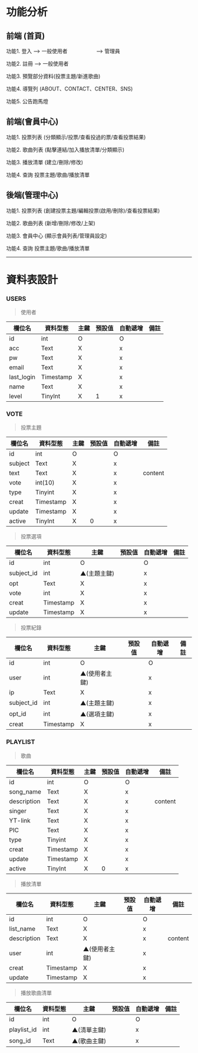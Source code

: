 # 功能分析

前端 (首頁)
---
功能1. 登入 --> 一般使用者
&emsp;&emsp;&emsp;&emsp;&emsp;  --> 管理員

功能2. 註冊 --> 一般使用者

功能3. 預覽部分資料(投票主題/新進歌曲)

功能4. 導覽列 (ABOUT、CONTACT、CENTER、SNS)

功能5. 公告跑馬燈


前端(會員中心)
---
功能1. 投票列表 (分類顯示/投票/查看投過的票/查看投票結果)

功能2. 歌曲列表 (點擊連結/加入播放清單/分類顯示)

功能3. 播放清單 (建立/刪除/修改)

功能4. 查詢 投票主題/歌曲/播放清單


後端(管理中心)
---
功能1. 投票列表 (創建投票主題/編輯投票(啟用/刪除)/查看投票結果)

功能2. 歌曲列表 (新增/刪除/修改/上架)

功能3. 會員中心 (顯示會員列表/管理員設定)

功能4. 查詢 投票主題/歌曲/播放清單 

---

# 資料表設計

### USERS
>使用者
>
| 欄位名    | 資料型態  |   主鍵   |   預設值  | 自動遞增| 備註 |
| -------- | -------- | --------| -------- | ------| -----|
| id       | int      |    O    |          | O     |      |
| acc      | Text     |   X     |          | x     |      |
| pw       | Text     |   X     |          | x     |      |
| email    | Text     |   X     |          | x     |      |
|last_login|Timestamp|   X     |          | x     |      |
|  name    | Text     |   X     |          | x     |      |
|  level   | TinyInt   |   X     |    1     | x     |      |



### VOTE
>投票主題
>
| 欄位名    | 資料型態  |   主鍵   |   預設值  | 自動遞增| 備註 |
| -------- | -------- | --------| -------- | ------| -----|
| id       | int      |   O     |          | O     |      |
| subject  | Text     |   X     |          | x     |      |
| text     | Text     |   X     |          | x     |content|
| vote     | int(10)  |   X     |          | x     |      |
| type     | Tinyint  |   X     |          | x     |      |
| creat    |Timestamp |   X     |          | x     |      |
| update   |Timestamp |   X     |          | x     |      |
| active   | TinyInt  |   X     |    0     | x     |      |

>投票選項
>
| 欄位名    | 資料型態  |   主鍵   |   預設值  | 自動遞增| 備註 |
| -------- | -------- | --------| -------- | ------| -----|
| id       | int      |   O     |          | O     |      |
|subject_id| int      |▲(主題主鍵)|          | x     |      |
| opt      | Text     |   X     |          | x     |      |
| vote     | int      |   X     |          | x     |      |
| creat    |Timestamp |   X     |          | x     |      |
| update   |Timestamp |   X     |          | x     |      |

>投票紀錄

| 欄位名    | 資料型態  |   主鍵   |   預設值  | 自動遞增| 備註 |
| -------- | -------- | --------| -------- | ------| -----|
| id       | int      |   O     |          | O     |      |
|user      | int      |▲(使用者主鍵)|        | x     |      |
| ip       | Text     |   X     |          | x     |      |
|subject_id| int      |▲(主題主鍵)|          | x     |      |
|opt_id    | int      |▲(選項主鍵)|          | x     |      |
| creat    |Timestamp |   X     |          | x     |      |

### PLAYLIST
>歌曲
>
| 欄位名    | 資料型態  |   主鍵   |   預設值  | 自動遞增| 備註 |
| -------- | -------- | --------| -------- | ------| -----|
| id       | int      |   O     |          | O     |      |
| song_name| Text     |   X     |          | x     |      |
|description| Text    |   X     |          | x     |content|
| singer   | Text     |   X     |          | x     |      |
| YT-link  | Text     |   X     |          | x     |      |
| PIC      | Text     |   X     |          | x     |      |
| type     | Tinyint  |   X     |          | x     |      |
| creat    |Timestamp |   X     |          | x     |      |
| update   |Timestamp |   X     |          | x     |      |
| active   | TinyInt  |   X     |    0     | x     |      |

>播放清單

| 欄位名    | 資料型態  |   主鍵   |   預設值  | 自動遞增| 備註 |
| -------- | -------- | --------| -------- | ------| -----|
| id       | int      |   O     |          | O     |      |
| list_name| Text     |   X     |          | x     |      |
|description| Text    |   X     |          | x     |content|
| user     | int      |▲(使用者主鍵)|          | x     |      |
| creat    |Timestamp |   X     |          | x     |      |
| update   |Timestamp |   X     |          | x     |      |


>播放歌曲清單

| 欄位名    | 資料型態  |   主鍵   |   預設值  | 自動遞增| 備註 |
| -------- | -------- | --------| -------- | ------| -----|
| id       | int      |   O     |          | O     |      |
| playlist_id| int    |▲(清單主鍵)|          | x     |      |
| song_id  | Text     |▲(歌曲主鍵)|          | x     |      |
